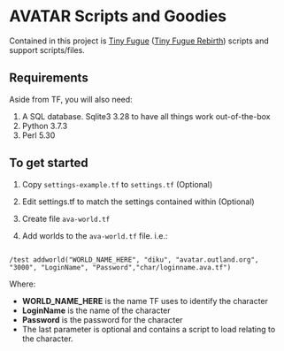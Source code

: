 # AVATAR Scripts and Goodies
Contained in this project is [Tiny Fugue](https://github.com/kruton/tinyfugue) ([Tiny Fugue Rebirth](https://github.com/ingwarsw/tinyfugue)) scripts and support scripts/files.


## Requirements
Aside from TF, you will also need:

1. A SQL database. Sqlite3 3.28 to have all things work out-of-the-box
2. Python 3.7.3
3. Perl 5.30


## To get started

1. Copy `settings-example.tf` to `settings.tf` (Optional)
2. Edit settings.tf to match the settings contained within (Optional)

3. Create file `ava-world.tf`

4. Add worlds to the `ava-world.tf` file. i.e.:

```

/test addworld("WORLD_NAME_HERE", "diku", "avatar.outland.org", "3000", "LoginName", "Password","char/loginname.ava.tf")

```
Where:

* **WORLD_NAME_HERE** is the name TF uses to identify the character
* **LoginName** is the name of the character
* **Password** is the password for the character
* The last parameter is optional and contains a script to load relating to the character.
